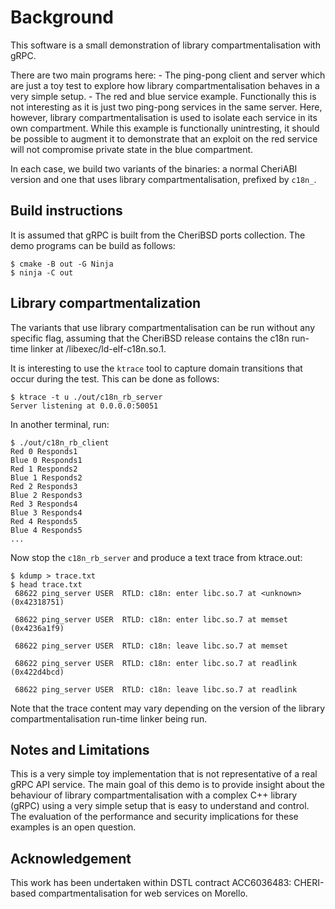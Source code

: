 # Background

This software is a small demonstration of library compartmentalisation with gRPC.

There are two main programs here:
    - The ping-pong client and server which are just a toy test to explore how library compartmentalisation
      behaves in a very simple setup. 
    - The red and blue service example. Functionally this is not interesting as it is just two ping-pong services
      in the same server. Here, however, library compartmentalisation is used to isolate each service in its own
      compartment. While this example is functionally unintresting, it should be possible to augment it to
      demonstrate that an exploit on the red service will not compromise private state in the blue compartment.

In each case, we build two variants of the binaries: a normal CheriABI version and one that uses library
compartmentalisation, prefixed by `c18n_`.

## Build instructions

It is assumed that gRPC is built from the CheriBSD ports collection.
The demo programs can be build as follows:

```
$ cmake -B out -G Ninja
$ ninja -C out
```

## Library compartmentalization

The variants that use library compartmentalisation can be run without any specific flag, assuming that the
CheriBSD release contains the c18n run-time linker at /libexec/ld-elf-c18n.so.1.

It is interesting to use the `ktrace` tool to capture domain transitions that occur during the test.
This can be done as follows:

```
$ ktrace -t u ./out/c18n_rb_server
Server listening at 0.0.0.0:50051
```

In another terminal, run:

```
$ ./out/c18n_rb_client
Red 0 Responds1
Blue 0 Responds1
Red 1 Responds2
Blue 1 Responds2
Red 2 Responds3
Blue 2 Responds3
Red 3 Responds4
Blue 3 Responds4
Red 4 Responds5
Blue 4 Responds5
...
```

Now stop the `c18n_rb_server` and produce a text trace from ktrace.out:

```
$ kdump > trace.txt
$ head trace.txt
 68622 ping_server USER  RTLD: c18n: enter libc.so.7 at <unknown> (0x42318751)

 68622 ping_server USER  RTLD: c18n: enter libc.so.7 at memset (0x4236a1f9)

 68622 ping_server USER  RTLD: c18n: leave libc.so.7 at memset

 68622 ping_server USER  RTLD: c18n: enter libc.so.7 at readlink (0x422d4bcd)

 68622 ping_server USER  RTLD: c18n: leave libc.so.7 at readlink
```

Note that the trace content may vary depending on the version of the library compartmentalisation
run-time linker being run.

## Notes and Limitations

This is a very simple toy implementation that is not representative of a real gRPC API service.
The main goal of this demo is to provide insight about the behaviour of library compartmentalisation
with a complex C++ library (gRPC) using a very simple setup that is easy to understand and control.
The evaluation of the performance and security implications for these examples is an open question.

## Acknowledgement

This work has been undertaken within DSTL contract
ACC6036483: CHERI-based compartmentalisation for web services on Morello.
